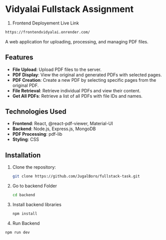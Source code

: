 # Vidyalai Fullstack Assignment

1. Frontend Deployement Live Link
  ```bash
https://frontendvidyalai.onrender.com/

```

   
   
A web application for uploading, processing, and managing PDF files.

## Features

- **File Upload**: Upload PDF files to the server.
- **PDF Display**: View the original and generated PDFs with selected pages.
- **PDF Creation**: Create a new PDF by selecting specific pages from the original PDF.
- **File Retrieval**: Retrieve individual PDFs and view their content.
- **Get All PDFs**: Retrieve a list of all PDFs with file IDs and names.

## Technologies Used

- **Frontend**: React, @react-pdf-viewer, Material-UI
- **Backend**: Node.js, Express.js, MongoDB
- **PDF Processing**: pdf-lib
- **Styling**: CSS

## Installation

1. Clone the repository:

   ```bash
   git clone https://github.com/JugalBoro/fullstack-task.git

2. Go to backend Folder
   ```bash
   cd backend

3. Install backend libraries
   ```bash
   npm install
4.  Run Backend 
```bash
npm run dev





